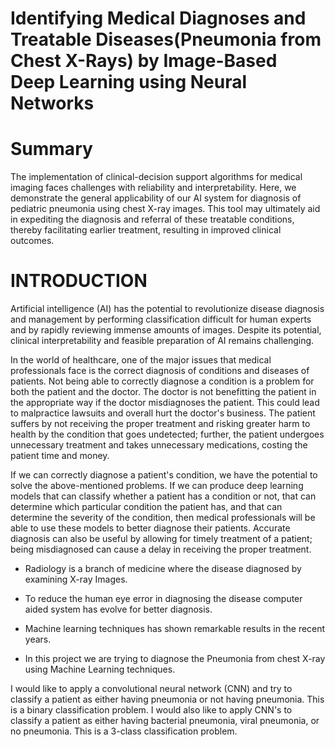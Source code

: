 # Identifying Medical Diagnoses and Treatable Diseases(Pneumonia from Chest X-Rays) by Image-Based Deep Learning using Neural Networks

# Summary
The implementation of clinical-decision support algorithms for medical imaging faces challenges with reliability and interpretability. Here, we demonstrate the general applicability of our AI system for diagnosis of pediatric pneumonia using chest X-ray images. This tool may ultimately aid in expediting the diagnosis and referral of these treatable conditions, thereby facilitating earlier treatment, resulting in improved clinical outcomes.

# INTRODUCTION
Artificial intelligence (AI) has the potential to revolutionize disease diagnosis and management by performing classification difficult for human experts and by rapidly reviewing immense amounts of images. Despite its potential, clinical interpretability and feasible preparation of AI remains challenging.

In the world of healthcare, one of the major issues that medical professionals face is the correct diagnosis of conditions and diseases of patients. Not being able to correctly diagnose a condition is a problem for both the patient and the doctor. The doctor is not benefitting the patient in the appropriate way if the doctor misdiagnoses the patient. This could lead to malpractice lawsuits and overall hurt the doctor's business. The patient suffers by not receiving the proper treatment and risking greater harm to health by the condition that goes undetected; further, the patient undergoes unnecessary treatment and takes unnecessary medications, costing the patient time and money.

If we can correctly diagnose a patient's condition, we have the potential to solve the above-mentioned problems. If we can produce deep learning models that can classify whether a patient has a condition or not, that can determine which particular condition the patient has, and that can determine the severity of the condition, then medical professionals will be able to use these models to better diagnose their patients. Accurate diagnosis can also be useful by allowing for timely treatment of a patient; being misdiagnosed can cause a delay in receiving the proper treatment.

* Radiology is a branch of medicine where the disease diagnosed by examining X-ray Images.

* To reduce the human eye error in diagnosing the disease computer aided system has evolve for better diagnosis.

* Machine learning techniques has shown remarkable results in the recent years.

* In this project we are trying to diagnose the Pneumonia from chest X-ray using Machine Learning techniques.

I would like to apply a convolutional neural network (CNN) and try to classify a patient as either having pneumonia or not having pneumonia. This is a binary classification problem. I would also like to apply CNN's to classify a patient as either having bacterial pneumonia, viral pneumonia, or no pneumonia. This is a 3-class classification problem.
